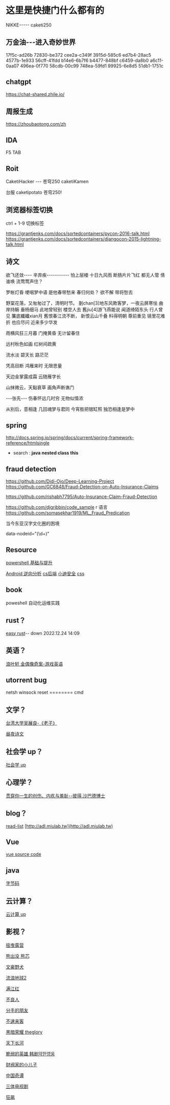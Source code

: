 # 这里是快捷门什么都有的

NIKKE-----
caketi250

## 万金油---进入奇妙世界

17f5c-ad26b
72830-be372
cee2a-c349f
3915d-585c6
ed7b4-28ac5
4577b-1e933
56cff-41fdd
b14e6-6b7f6
b4477-848bf
c6459-da8b0
a6c11-0aa07
496ea-0f770
58cdb-00c99
748ea-59fd1
99925-6e8d5
51db1-1751c

## chatgpt

<https://chat-shared.zhile.io/>

## 周报生成

<https://zhoubaotong.com/zh>

## IDA

F5 TAB

## Roit

CaketiHacker --- 苍穹250
caketiKamen

台服 caketipotato 苍穹250!

## 浏览器标签切换

ctrl + 1-9 切换标签

https://grantjenks.com/docs/sortedcontainers/pycon-2016-talk.html
https://grantjenks.com/docs/sortedcontainers/djangocon-2015-lightning-talk.html

## 诗文

欲飞还敛----
辛弃疾-----------
怕上层楼 十日九风雨
断肠片片飞红 都无人管
倩谁唤 流莺莺声住？

罗帐灯昏 哽咽梦中语
是他春带愁来 春归何处？
欲不解 带将愁去

野棠花落，又匆匆过了，清明时节。
剗chan[3]地东风欺客梦，一夜云屏寒怯
曲岸持觞 垂杨细马 此地曾轻别
楼空人去 舊jiu[4]游飞燕能说
闻道绮陌东头 行人曾见 簾底纖纖xian月
舊恨春江流不断， 新恨云山千叠
料得明朝 尊前重见 镜里花难折
也应尽问 近来多少华发

雨横风狂三月暮
门掩黄昏 无计留春住

远村秋色如画
红树间疏黄

流水淡
碧天长
路茫茫

凭高目断
鸿雁来时
无限思量

天边金掌露成霜
云随雁字长

山抹微云，天黏衰草
画角声断谯门

---张先---
伤春怀远几时穷
无物似情浓

从别后，意相逢
几回魂梦与君同
今宵胜把银缸照
独恐相逢是梦中

## spring

http://docs.spring.io/spring/docs/current/spring-framework-reference/htmlsingle

- search :
  **java nested class this**

## fraud detection

https://github.com/Didi-Ojo/Deep-Learning-Project
https://github.com/GC6848/Fraud-Detection-on-Auto-Insurance-Claims

https://github.com/rishabh7795/Auto-Insurance-Claim-Fraud-Detection

https://github.com/djgribbin/code_sample r 语言
https://github.com/somasekhar1919/ML_Fraud_Predication

当今东亚汉字文化圈的困境

data-nodeid="(\d+)"

## Resource

[powershell 基础与提升]()

[Android 逆向分析]()
[cs后端]()
[小迪安全]()
[css]()

## book

poweshell 自动化运维实践

## rust？

[easy rust](https://www.bilibili.com/video/BV1Ve4y1i7X1)-- down 2022.12.24 14:09

## 英语？

[浪叶轩 金偶像奇案-游戏英语](https://www.bilibili.com/video/BV1yG411L7LS)

## utorrent bug

netsh winsock reset ======== cmd

## 文学？

[台湾大学吴展良-《老子》](f)

[昼夜诗文](https://www.bilibili.com/video/BV1PP4y1y7Cc)

## 社会学 up？

[社会学 up](https://space.bilibili.com/382835700)

## 心理学？

[贯穿你一生的创伤、内疚与羞耻--彼得.沙巴德博士](https://www.bilibili.com/video/BV1K84y157Nq)

## blog？

[read-list](http://www.grantjenks.com/docs/sortedcontainers/sf-python-2015-lightning-talk.html)
[http://adl.miulab.tw](http://adl.miulab.tw)

## Vue

[vue source code ](https://www.bilibili.com/video/BV1Rd4y1a7vQz3W2Q)

## java

[字节码](https://blog.csdn.net/MaoTongBin/article/details/128887524)

## 云计算？

[云计算 up](https://space.bilibili.com/471764841)

## 影视？

[摇曳露营]()

[熊出没 熊芯]()

[文豪野犬]()

[流浪地球2]()

[满江红]()

[不良人]()

[分手的朋友]()

[不速来客]()

[黑暗荣耀 theglory]()

[天下长河]()

[脆弱的英雄 韩剧약한영웅]()

[财阀家的小儿子]()

[中国奇谭]()

[三体电视剧]()

[狂飙]()
